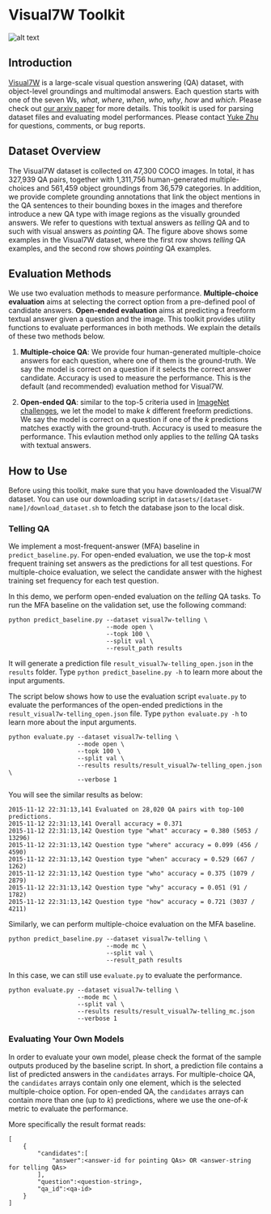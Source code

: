 # Visual7W Toolkit

![alt text](http://web.stanford.edu/~yukez/images/img/visual7w_examples.png "Visual7W example QAs")

## Introduction

[Visual7W](http://web.stanford.edu/~yukez/visual7w.html) is a large-scale visual question answering (QA) dataset, with object-level groundings and multimodal answers.
Each question starts with one of the seven Ws, *what*, *where*, *when*, *who*, *why*, *how* and *which*.
Please check out [our arxiv paper](http://web.stanford.edu/~yukez/papers/visual7w_arxiv.pdf) for more details.
This toolkit is used for parsing dataset files and evaluating model performances.
Please contact [Yuke Zhu](http://web.stanford.edu/~yukez/) for questions, comments, or bug reports.

## Dataset Overview

The Visual7W dataset is collected on 47,300 COCO images. In total, it has 327,939 QA pairs, together with 1,311,756 human-generated multiple-choices and 561,459 object groundings from 36,579 categories. In addition, we provide complete grounding annotations that link the object mentions in the QA sentences to their bounding boxes in the images and therefore
introduce a new QA type with image regions as the visually grounded answers. We refer to questions with textual answers
as *telling* QA and to such with visual answers as *pointing* QA. The figure above shows some examples in the Visual7W dataset, where the first row shows *telling* QA examples, and the second row shows *pointing* QA examples.

## Evaluation Methods

We use two evaluation methods to measure performance. **Multiple-choice evaluation** aims at selecting the correct option from a pre-defined pool of candidate answers. **Open-ended evaluation** aims at predicting a freeform textual answer given a question and the image. This toolkit provides utility functions to evaluate performances in both methods. We explain the details of these two methods below.

1. **Multiple-choice QA**: We provide four human-generated multiple-choice answers for each question, where one of them is the ground-truth. We say the model is correct on a question if it selects the correct answer candidate. Accuracy is used to measure the performance. This is the default (and recommended) evaluation method for Visual7W.

2. **Open-ended QA**: similar to the top-5 criteria used in [ImageNet challenges](http://www.image-net.org/), we let the model to make *k* different freeform predictions. We say the model is correct on a question if one of the *k* predictions matches exactly with the ground-truth. Accuracy is used to measure the performance. This evlaution method only applies to the *telling* QA tasks with textual answers.

## How to Use

Before using this toolkit, make sure that you have downloaded the Visual7W dataset. 
You can use our downloading script in ```datasets/[dataset-name]/download_dataset.sh``` 
to fetch the database json to the local disk.

### Telling QA

We implement a most-frequent-answer (MFA) baseline in ```predict_baseline.py```.
For open-ended evaluation, we use the top-*k* most frequent training set answers 
as the predictions for all test questions. For multiple-choice evaluation, we select 
the candidate answer with the highest training set frequency for each test question.

In this demo, we perform open-ended evaluation on the *telling* QA tasks.
To run the MFA baseline on the validation set, use the following command:

```
python predict_baseline.py --dataset visual7w-telling \
                           --mode open \
                           --topk 100 \
                           --split val \
                           --result_path results
```

It will generate a prediction file ```result_visual7w-telling_open.json``` in the ```results``` folder. Type ```python predict_baseline.py -h``` to learn more about the input arguments.

The script below shows how to use the evaluation script ```evaluate.py``` to evaluate the performances of the open-ended predictions in the ```result_visual7w-telling_open.json``` file. Type ```python evaluate.py -h``` to learn more about the input arguments.

```
python evaluate.py --dataset visual7w-telling \
                   --mode open \
                   --topk 100 \
                   --split val \
                   --results results/result_visual7w-telling_open.json \
                   --verbose 1
```

You will see the similar results as below:

```
2015-11-12 22:31:13,141 Evaluated on 28,020 QA pairs with top-100 predictions.
2015-11-12 22:31:13,141 Overall accuracy = 0.371
2015-11-12 22:31:13,142 Question type "what" accuracy = 0.380 (5053 / 13296)
2015-11-12 22:31:13,142 Question type "where" accuracy = 0.099 (456 / 4590)
2015-11-12 22:31:13,142 Question type "when" accuracy = 0.529 (667 / 1262)
2015-11-12 22:31:13,142 Question type "who" accuracy = 0.375 (1079 / 2879)
2015-11-12 22:31:13,142 Question type "why" accuracy = 0.051 (91 / 1782)
2015-11-12 22:31:13,142 Question type "how" accuracy = 0.721 (3037 / 4211)
```

Similarly, we can perform multiple-choice evaluation on the MFA baseline.

```
python predict_baseline.py --dataset visual7w-telling \
                           --mode mc \
                           --split val \
                           --result_path results
```

In this case, we can still use ```evaluate.py``` to evaluate the performance.

```
python evaluate.py --dataset visual7w-telling \
                   --mode mc \
                   --split val \
                   --results results/result_visual7w-telling_mc.json
                   --verbose 1
```

### Evaluating Your Own Models

In order to evaluate your own model, please check the format of the sample outputs 
produced by the baseline script.  In short,
a prediction file contains a list of predicted answers in the ```candidates``` arrays. 
For multiple-choice QA, the ```candidates``` arrays contain only one element, which is 
the selected multiple-choice option. For open-ended QA, the ```candidates``` arrays can 
contain more than one (up to *k*) predictions, where we use the one-of-*k* metric to 
evaluate the performance.

More specifically the result format reads:
```
[
	{
		"candidates":[
			"answer":<answer-id for pointing QAs> OR <answer-string for telling QAs>
		],
		"question":<question-string>,
		"qa_id":<qa-id>
	}
]
```